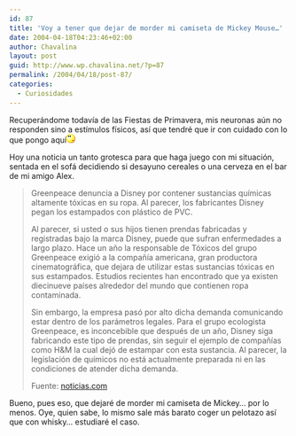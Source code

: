 ```yaml
---
id: 87
title: 'Voy a tener que dejar de morder mi camiseta de Mickey Mouse…'
date: 2004-04-18T04:23:46+02:00
author: Chavalina
layout: post
guid: http://www.wp.chavalina.net/?p=87
permalink: /2004/04/18/post-87/
categories:
  - Curiosidades
---
```

Recuperándome todavía de las Fiestas de Primavera, mis neuronas aún no responden sino a estímulos físicos, así que tendré que ir con cuidado con lo que pongo aquí<img src="/imagenes/emoticonos/pensativo.gif" width="16" height="16" /> 

Hoy una noticia un tanto grotesca para que haga juego con mi situación, sentada en el sofá decidiendo si desayuno cereales o una cerveza en el bar de mi amigo Alex. 

> Greenpeace denuncia a Disney por contener sustancias químicas altamente tóxicas en su ropa. Al parecer, los fabricantes Disney pegan los estampados con plástico de PVC. 
> 
> Al parecer, si usted o sus hijos tienen prendas fabricadas y registradas bajo la marca Disney, puede que sufran enfermedades a largo plazo. Hace un año la responsable de Tóxicos del grupo Greenpeace exigió a la compañía americana, gran productora cinematográfica, que dejara de utilizar estas sustancias tóxicas en sus estampados. Estudios recientes han encontrado que ya existen diecinueve países alrededor del mundo que contienen ropa contaminada. 
> 
> Sin embargo, la empresa pasó por alto dicha demanda comunicando estar dentro de los parámetros legales. Para el grupo ecologista Greenpeace, es inconcebible que después de un año, Disney siga fabricando este tipo de prendas, sin seguir el ejemplo de compañías como H&M la cual dejó de estampar con esta sustancia. Al parecer, la legislación de químicos no está actualmente preparada ni en las condiciones de atender dicha demanda.
> 
> <p class="cita">
>   Fuente: <a href="http://noticias.com/index.php?action=mostrar_articulo&#038;id=56430&#038;IDCanal=1" target="_blank">noticias.com</a>
> </p>

Bueno, pues eso, que dejaré de morder mi camiseta de Mickey… por lo menos. Oye, quien sabe, lo mismo sale más barato coger un pelotazo así que con whisky… estudiaré el caso.